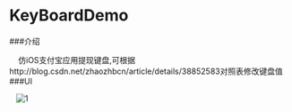 # KeyBoardDemo

###介绍

     仿iOS支付宝应用提现键盘,可根据http://blog.csdn.net/zhaozhbcn/article/details/38852583对照表修改键盘值
###UI

    ![1](https://github.com/zhangxuyang321/KeyBoardDemo/blob/master/UI/1.gif)
